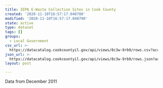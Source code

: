 ```yaml
---
title: IEPA E-Waste Collection Sites in Cook County
created: '2020-11-10T16:57:17.040780'
modified: '2020-11-10T16:57:17.040790'
state: active
type: dataset
tags: []
groups:
  - Local Government
csv_url: >-
  https://datacatalog.cookcountyil.gov/api/views/8c3w-9rb9/rows.csv?accessType=DOWNLOAD
json_url: >-
  https://datacatalog.cookcountyil.gov/api/views/8c3w-9rb9/rows.json?accessType=DOWNLOAD
layout: post

---
```

Data from December 2011
